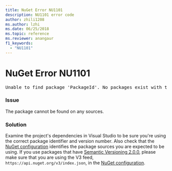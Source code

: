 ```yaml
---
title: NuGet Error NU1101
description: NU1101 error code
author: zhili1208
ms.author: lzhi
ms.date: 06/25/2018
ms.topic: reference
ms.reviewer: anangaur
f1_keywords: 
  - "NU1101"
---
```


# NuGet Error NU1101

<pre>Unable to find package 'PackageId'. No packages exist with this id in source(s): 'sourceA', 'sourceB', 'sourceC'</pre>

### Issue
The package cannot be found on any sources.

### Solution
Examine the project's dependencies in Visual Studio to be sure you're using the correct package identifier and version number. Also check that the [NuGet configuration](../../consume-packages/Configuring-NuGet-Behavior.md) identifies the package sources you are expected to be using. If you use packages that have [Semantic Versioning 2.0.0](../../concepts/package-versioning.md#semantic-versioning-200), please make sure that you are using the V3 feed, `https://api.nuget.org/v3/index.json`, in the [NuGet configuration](../../consume-packages/Configuring-NuGet-Behavior.md).

